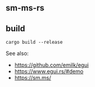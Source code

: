 ## sm-ms-rs

## build
```
cargo build --release
```


See also:
 - https://github.com/emilk/egui
 - https://www.egui.rs/#demo
 - https://sm.ms/